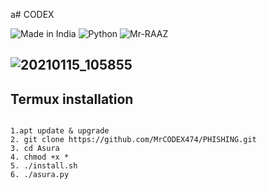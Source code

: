 
a# CODEX

![Made in India](https://img.shields.io/badge/MADE%20IN%20-INDIA-blue?style=for-the-badge&logo=appveyor)
![Python](https://img.shields.io/badge/PYTHON%20-TOOL-blue?style=for-the-badge&logo=appveyor)
![Mr-RAAZ](https://img.shields.io/badge/Mr-RAAZ-lightgreen?style=for-the-badge&logo=appveyor)

![20210115_105855](https://telegra.ph/file/bad60fd895f75b8e52a83.jpg) 
---
## Termux installation
```

1.apt update & upgrade
2. git clone https://github.com/MrCODEX474/PHISHING.git
3. cd Asura
4. chmod +x *
5. ./install.sh 
6. ./asura.py


```
